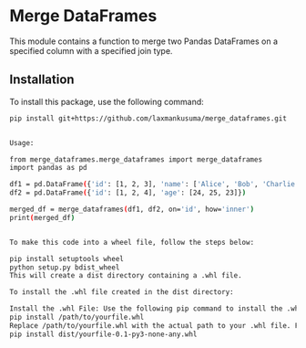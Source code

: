 # Merge DataFrames

This module contains a function to merge two Pandas DataFrames on a specified column with a specified join type.

## Installation

To install this package, use the following command:

```bash
pip install git+https://github.com/laxmankusuma/merge_dataframes.git


Usage:

from merge_dataframes.merge_dataframes import merge_dataframes
import pandas as pd

df1 = pd.DataFrame({'id': [1, 2, 3], 'name': ['Alice', 'Bob', 'Charlie']})
df2 = pd.DataFrame({'id': [1, 2, 4], 'age': [24, 25, 23]})

merged_df = merge_dataframes(df1, df2, on='id', how='inner')
print(merged_df)


To make this code into a wheel file, follow the steps below:

pip install setuptools wheel
python setup.py bdist_wheel
This will create a dist directory containing a .whl file.

To install the .whl file created in the dist directory:

Install the .whl File: Use the following pip command to install the .whl file:
pip install /path/to/yourfile.whl
Replace /path/to/yourfile.whl with the actual path to your .whl file. For example:
pip install dist/yourfile-0.1-py3-none-any.whl
